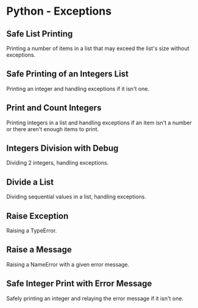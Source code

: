 # Python - Exceptions

## Safe List Printing
Printing a number of items in a list that may exceed the list's size without exceptions.

## Safe Printing of an Integers List
Printing an integer and handling exceptions if it isn't one.

## Print and Count Integers
Printing integers in a list and handling exceptions if an item isn't a number or there aren't enough items to print.

## Integers Division with Debug
Dividing 2 integers, handling exceptions.

## Divide a List
Dividing sequential values in a list, handling exceptions.

## Raise Exception
Raising a TypeError.

## Raise a Message
Raising a NameError with a given error message.

## Safe Integer Print with Error Message
Safely printing an integer and relaying the error message if it isn't one.
